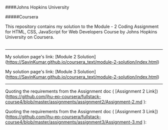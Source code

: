 

####Johns Hopkins University



#####Coursera







This repository contains my solution to the Module - 2 Coding Assignment for HTML, CSS, JavaScript for Web Developers Course by Johns Hopkins University on Coursera. <br><br>
<hr>


My solution page's link: [Module 2 Solution] (https://SavinKumar.github.io/coursera_text/module-2-solution/index.html) <br>

My solution page's link: [Module 3 Solution] (https://SavinKumar.github.io/coursera_text/module-2-solution/index.html) <br>

<hr>







Quoting the requirements from the Assignment doc ( [Assignment 2 Link]) (https://github.com/jhu-ep-coursera/fullstack-course4/blob/master/assignments/assignment2/Assignment-2.md ):<br>

Quoting the requirements from the Assignment doc ( [Assignment 3 Link]) (https://github.com/jhu-ep-coursera/fullstack-course4/blob/master/assignments/assignment3/Assignment-3.md ):<br>




